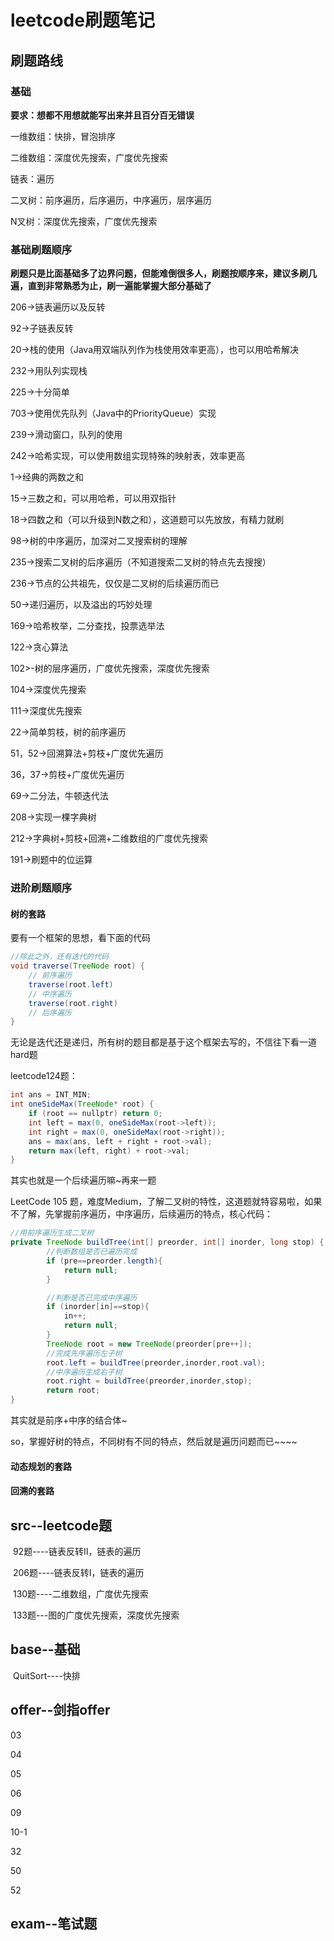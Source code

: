 # leetcode刷题笔记

## 刷题路线

### 基础

**要求：想都不用想就能写出来并且百分百无错误**

一维数组：快排，冒泡排序

二维数组：深度优先搜索，广度优先搜索

链表：遍历

二叉树：前序遍历，后序遍历，中序遍历，层序遍历

N叉树：深度优先搜索，广度优先搜索

### 基础刷题顺序

**刷题只是比面基础多了边界问题，但能难倒很多人，刷题按顺序来，建议多刷几遍，直到非常熟悉为止，刷一遍能掌握大部分基础了**

206->链表遍历以及反转

92->子链表反转

20->栈的使用（Java用双端队列作为栈使用效率更高），也可以用哈希解决

232->用队列实现栈

225->十分简单

703->使用优先队列（Java中的PriorityQueue）实现

239->滑动窗口，队列的使用

242->哈希实现，可以使用数组实现特殊的映射表，效率更高

1->经典的两数之和

15->三数之和，可以用哈希，可以用双指针

18->四数之和（可以升级到N数之和），这道题可以先放放，有精力就刷

98->树的中序遍历，加深对二叉搜索树的理解

235->搜索二叉树的后序遍历（不知道搜索二叉树的特点先去搜搜）

236->节点的公共祖先，仅仅是二叉树的后续遍历而已

50->递归遍历，以及溢出的巧妙处理

169->哈希枚举，二分查找，投票选举法

122->贪心算法

102>-树的层序遍历，广度优先搜索，深度优先搜索

104->深度优先搜索

111->深度优先搜索

22->简单剪枝，树的前序遍历

51，52->回溯算法+剪枝+广度优先遍历

36，37->剪枝+广度优先遍历

69->二分法，牛顿迭代法

208->实现一棵字典树

212->字典树+剪枝+回溯+二维数组的广度优先搜索

191->刷题中的位运算

### 进阶刷题顺序

#### 树的套路

要有一个框架的思想，看下面的代码

```java
//除此之外，还有迭代的代码
void traverse(TreeNode root) {
	// 前序遍历
	traverse(root.left)
	// 中序遍历
	traverse(root.right)
	// 后序遍历
}
```

无论是迭代还是递归，所有树的题目都是基于这个框架去写的，不信往下看一道hard题

leetcode124题：

```java
int ans = INT_MIN;
int oneSideMax(TreeNode* root) {
	if (root == nullptr) return 0;
	int left = max(0, oneSideMax(root->left));
	int right = max(0, oneSideMax(root->right));
	ans = max(ans, left + right + root->val);
	return max(left, right) + root->val;
}
```

其实也就是一个后续遍历嘛~再来一题

LeetCode 105 题，难度Medium，了解二叉树的特性，这道题就特容易啦，如果不了解，先掌握前序遍历，中序遍历，后续遍历的特点，核心代码：

```java
//用前序遍历生成二叉树
private TreeNode buildTree(int[] preorder, int[] inorder, long stop) {
        //判断数组是否已遍历完成
        if (pre==preorder.length){
            return null;
        }

        //判断是否已完成中序遍历
        if (inorder[in]==stop){
            in++;
            return null;
        }
        TreeNode root = new TreeNode(preorder[pre++]);
        //完成先序遍历左子树
        root.left = buildTree(preorder,inorder,root.val);
        //中序遍历生成右子树
        root.right = buildTree(preorder,inorder,stop);
        return root;
}
```

其实就是前序+中序的结合体~

so，掌握好树的特点，不同树有不同的特点，然后就是遍历问题而已~~~~

#### 动态规划的套路

#### 回溯的套路

## src--leetcode题

​	92题----链表反转II，链表的遍历

​	206题----链表反转I，链表的遍历

​	130题----二维数组，广度优先搜索

​	133题---图的广度优先搜索，深度优先搜索

## base--基础

​	QuitSort----快排

## offer--剑指offer

03

04

05

06

09

10-1

32

50

52

## exam--笔试题

